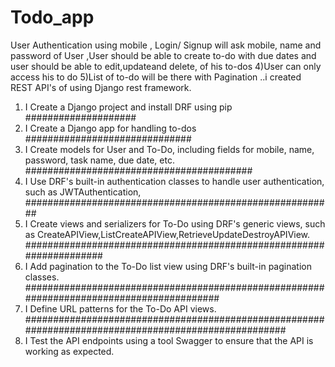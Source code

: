 # Todo_app
User Authentication using mobile , Login/ Signup will ask mobile, name and password of User ,User should be able to create to-do with due dates and user should be able to edit,updateand delete, of his to-dos 4)User can only access his to do 5)List of to-do will be there with Pagination ..i created REST API's of  using Django rest framework.
1) I Create a Django project and install DRF using pip
####################
2) I Create a Django app for handling to-dos
##############################
3) I Create models for User and To-Do, including fields for mobile, name, password, task name, due date, etc.
#########################################
4) I Use DRF's built-in authentication classes to handle user authentication, such as JWTAuthentication,
########################################################
5) I Create views and serializers for To-Do using DRF's generic views, such as CreateAPIView,ListCreateAPIView,RetrieveUpdateDestroyAPIView.
####################################################################
6) I Add pagination to the To-Do list view using DRF's built-in pagination classes.
#########################################################################################
7) I Define URL patterns for the To-Do API views.
#####################################################################################################
8) I Test the API endpoints using a tool Swagger to ensure that the API is working as expected.
